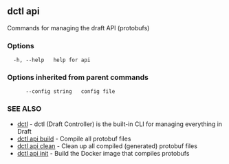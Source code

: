 ## dctl api

Commands for managing the draft API (protobufs)

### Options

```
  -h, --help   help for api
```

### Options inherited from parent commands

```
      --config string   config file
```

### SEE ALSO

* [dctl](dctl.md)	 - dctl (Draft Controller) is the built-in CLI for managing everything in Draft
* [dctl api build](dctl_api_build.md)	 - Compile all protobuf files
* [dctl api clean](dctl_api_clean.md)	 - Clean up all compiled (generated) protobuf files
* [dctl api init](dctl_api_init.md)	 - Build the Docker image that compiles protobufs


